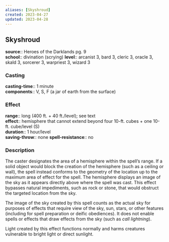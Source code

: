 ```yaml
---
aliases: [Skyshroud]
created: 2023-04-27
updated: 2023-04-28
---
```


## Skyshroud

**source**:: Heroes of the Darklands pg. 9  
**school**:: divination (scrying)
**level**:: arcanist 3, bard 3, cleric 3, oracle 3, skald 3, sorcerer 3, warpriest 3, wizard 3

### Casting

**casting-time**:: 1 minute  
**components**:: V, S, F (a jar of earth from the surface)

### Effect

**range**:: long (400 ft. + 40 ft./level); see text  
**effect**:: hemisphere that cannot extend beyond four 10-ft. cubes + one 10-ft. cube/level (S)  
**duration**:: 1 hour/level  
**saving-throw**:: none
**spell-resistance**:: no

### Description

The caster designates the area of a hemisphere within the spell’s range. If a solid object would block the creation of the hemisphere (such as a ceiling or wall), the spell instead conforms to the geometry of the location up to the maximum area of effect for the spell. The hemisphere displays an image of the sky as it appears directly above where the spell was cast. This effect bypasses natural impediments, such as rock or stone, that would obstruct the targeted location from the sky.  
  
The image of the sky created by this spell counts as the actual sky for purposes of effects that require view of the sky, sun, stars, or other features (including for spell preparation or deific obediences). It does not enable spells or effects that draw effects from the sky (such as *call lightning*).  
  
Light created by this effect functions normally and harms creatures vulnerable to bright light or direct sunlight.
